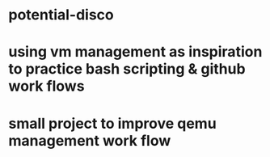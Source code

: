 # potential-disco
# using vm management as inspiration to practice bash scripting & github work flows
# small project to improve qemu management work flow 
